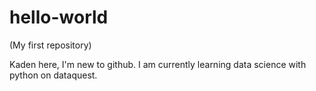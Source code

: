 # hello-world

(My first repository)

Kaden here, I'm new to github. I am currently learning data science with python on dataquest. 
